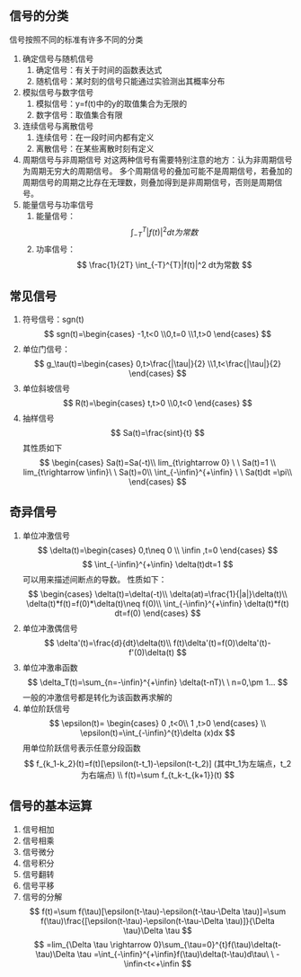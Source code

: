 ## 信号的分类
信号按照不同的标准有许多不同的分类
1. 确定信号与随机信号
    1. 确定信号：有关于时间的函数表达式
    2. 随机信号：某时刻的信号只能通过实验测出其概率分布
2. 模拟信号与数字信号
    1. 模拟信号：y=f(t)中的y的取值集合为无限的
    2. 数字信号：取值集合有限
3. 连续信号与离散信号
    1. 连续信号：在一段时间内都有定义
    2. 离散信号：在某些离散时刻有定义
4. 周期信号与非周期信号
对这两种信号有需要特别注意的地方：认为非周期信号为周期无穷大的周期信号。
多个周期信号的叠加可能不是周期信号，若叠加的周期信号的周期之比存在无理数，则叠加得到是非周期信号，否则是周期信号。
5. 能量信号与功率信号
    1. 能量信号：$$ \int_{-T}^{T}|f(t)|^2 dt为常数 $$ 
    2. 功率信号：$$ \frac{1}{2T} \int_{-T}^{T}|f(t)|^2 dt为常数 $$

## 常见信号
1. 符号信号：sgn(t)
$$
sgn(t)=\begin{cases} -1,t<0 \\0,t=0 \\1,t>0 \end{cases}
$$
2. 单位门信号：
$$
g_\tau(t)=\begin{cases} 0,t>\frac{|\tau|}{2} \\1,t<\frac{|\tau|}{2} \end{cases}
$$
3. 单位斜坡信号
$$
R(t)=\begin{cases} t,t>0 \\0,t<0 \end{cases}
$$
4. 抽样信号
$$
Sa(t)=\frac{sint}{t}
$$
其性质如下
$$
\begin{cases} 
Sa(t)=Sa(-t)\\ 
lim_{t\rightarrow 0} \ \ Sa(t)=1 \\
lim_{t\rightarrow \infin}\ \ Sa(t)=0\\
\int_{-\infin}^{+\infin} \ \ Sa(t)dt =\pi\\
\end{cases}
$$
## 奇异信号
1. 单位冲激信号
$$
\delta(t)=\begin{cases} 0,t\neq 0 \\ \infin ,t=0 \end{cases}
$$
$$
\int_{-\infin}^{+\infin} \delta(t)dt=1
$$
可以用来描述间断点的导数。
性质如下：
$$
\begin{cases} 
\delta(t)=\delta(-t)\\ 
\delta(at)=\frac{1}{|a|}\delta(t)\\
\delta(t)*f(t)=f(0)*\delta(t)\neq f(0)\\
\int_{-\infin}^{+\infin} \delta(t)*f(t) dt=f(0)
\end{cases}
$$
2. 单位冲激偶信号
$$
\delta'(t)=\frac{d}{dt}\delta(t)\\
f(t)\delta'(t)=f(0)\delta'(t)-f'(0)\delta(t)
$$
3. 单位冲激串函数
$$
\delta_T(t)=\sum_{n=-\infin}^{+\infin} \delta(t-nT)\ \ n=0,\pm 1...
$$
一般的冲激信号都是转化为该函数再求解的
4. 单位阶跃信号
$$
\epsilon(t)=
\begin{cases} 
0 ,t<0\\
1 ,t>0
\end{cases}
\\
\epsilon(t)=\int_{-\infin}^{t}\delta (x)dx
$$
用单位阶跃信号表示任意分段函数
$$
f_{k_1-k_2}(t)=f(t)[\epsilon(t-t_1)-\epsilon(t-t_2)] (其中t_1为左端点，t_2为右端点)
\\
f(t)=\sum f_{t_k-t_{k+1}}(t)
$$

## 信号的基本运算
1. 信号相加
2. 信号相乘
3. 信号微分
4. 信号积分
5. 信号翻转
6. 信号平移
7. 信号的分解
$$
f(t)=\sum f(\tau)[\epsilon(t-\tau)-\epsilon(t-\tau-\Delta \tau)]=\sum f(\tau)\frac{[\epsilon(t-\tau)-\epsilon(t-\tau-\Delta \tau)]}{\Delta \tau}\Delta \tau
$$
$$
=lim_{\Delta \tau \rightarrow 0}\sum_{\tau=0}^{t}f(\tau)\delta(t-\tau)\Delta \tau
=\int_{-\infin}^{+\infin}f(\tau)\delta(t-\tau)d\tau\ \ -\infin<t<+\infin
$$